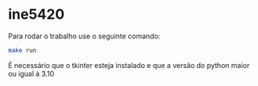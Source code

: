 # ine5420

Para rodar o trabalho use o seguinte comando:

```bash
make run
```

É necessário que o tkinter esteja instalado e que a versão do python maior ou igual à 3.10

